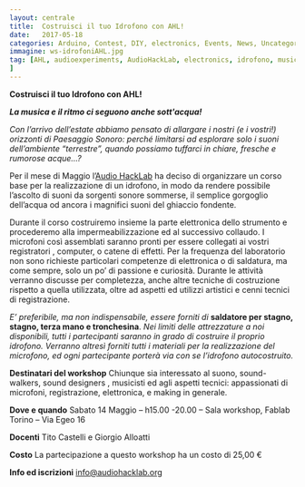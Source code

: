 ```yaml
---
layout: centrale
title:  Costruisci il tuo Idrofono con AHL!
date:   2017-05-18
categories: Arduino, Contest, DIY, electronics, Events, News, Uncategorized, Workshop
immagine: ws-idrofoniAHL.jpg
tag: [AHL, audioexperiments, AudioHackLab, electronics, idrofono, music, summertechnology, torino, water, workshop
]
---
```

**Costruisci il tuo Idrofono con AHL!**

***La musica e il ritmo ci seguono anche sott'acqua!***

*Con l’arrivo dell’estate abbiamo pensato di allargare i nostri (e i vostri!) orizzonti di Paesaggio Sonoro: perché limitarsi ad esplorare solo i suoni dell’ambiente “terrestre”, quando possiamo tuffarci in chiare, fresche e rumorose acque…?*

Per il mese di Maggio l’[Audio HackLab](http://audiohacklab.org/) ha deciso di organizzare un corso base per la realizzazione di un idrofono, in modo da rendere possibile l’ascolto di suoni da sorgenti sonore sommerse, il semplice gorgoglio dell’acqua od ancora i magnifici suoni del ghiaccio fondente.

Durante il corso costruiremo insieme la parte elettronica dello strumento e procederemo alla impermeabilizzazione ed al successivo collaudo. I microfoni così assemblati saranno pronti per essere collegati ai vostri registratori , computer, o catene di effetti.
Per la frequenza del laboratorio non sono richieste particolari competenze di elettronica o di saldatura, ma come sempre, solo un po’ di passione e curiosità. Durante le attività verranno discusse per completezza, anche altre tecniche di costruzione rispetto a quella utilizzata, oltre ad aspetti ed utilizzi artistici e cenni tecnici di registrazione.

*E’ preferibile, ma non indispensabile, essere forniti di* **saldatore per stagno, stagno, terza mano e tronchesina**. *Nei limiti delle attrezzature a noi disponibili, tutti i partecipanti saranno in grado di costruire il proprio idrofono. Verranno altresì forniti tutti i materiali per la realizzazione del microfono, ed ogni partecipante porterà via con se l’idrofono autocostruito.*

**Destinatari del workshop**
Chiunque sia interessato al suono, sound-walkers, sound designers , musicisti ed agli aspetti tecnici: appassionati di microfoni, registrazione, elettronica, e making in generale.

**Dove e quando**
Sabato 14 Maggio – h15.00 -20.00 – Sala workshop, Fablab Torino – Via Egeo 16

**Docenti**
Tito Castelli e Giorgio Alloatti

**Costo**
La partecipazione a questo workshop ha un costo di 25,00 €

**Info ed iscrizioni**
[info@audiohacklab.org](info@audiohacklab.org)
